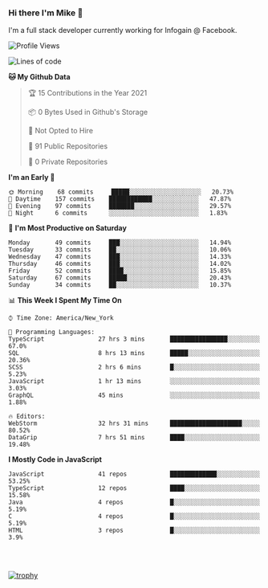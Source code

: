 ### Hi there I'm Mike 👋
I'm a full stack developer currently working for Infogain @ Facebook.

<!--START_SECTION:waka-->
![Profile Views](http://img.shields.io/badge/Profile%20Views-3-blue)

![Lines of code](https://img.shields.io/badge/From%20Hello%20World%20I%27ve%20Written-1.2%20million%20lines%20of%20code-blue)

**🐱 My Github Data** 

> 🏆 15 Contributions in the Year 2021
 > 
> 📦 0 Bytes Used in Github's Storage 
 > 
> 🚫 Not Opted to Hire
 > 
> 📜 91 Public Repositories 
 > 
> 🔑 0 Private Repositories  
 > 
**I'm an Early 🐤** 

```text
🌞 Morning    68 commits     █████░░░░░░░░░░░░░░░░░░░░   20.73% 
🌆 Daytime    157 commits    ████████████░░░░░░░░░░░░░   47.87% 
🌃 Evening    97 commits     ███████░░░░░░░░░░░░░░░░░░   29.57% 
🌙 Night      6 commits      ░░░░░░░░░░░░░░░░░░░░░░░░░   1.83%

```
📅 **I'm Most Productive on Saturday** 

```text
Monday       49 commits     ███░░░░░░░░░░░░░░░░░░░░░░   14.94% 
Tuesday      33 commits     ██░░░░░░░░░░░░░░░░░░░░░░░   10.06% 
Wednesday    47 commits     ███░░░░░░░░░░░░░░░░░░░░░░   14.33% 
Thursday     46 commits     ███░░░░░░░░░░░░░░░░░░░░░░   14.02% 
Friday       52 commits     ████░░░░░░░░░░░░░░░░░░░░░   15.85% 
Saturday     67 commits     █████░░░░░░░░░░░░░░░░░░░░   20.43% 
Sunday       34 commits     ██░░░░░░░░░░░░░░░░░░░░░░░   10.37%

```


📊 **This Week I Spent My Time On** 

```text
⌚︎ Time Zone: America/New_York

💬 Programming Languages: 
TypeScript               27 hrs 3 mins       ████████████████░░░░░░░░░   67.0% 
SQL                      8 hrs 13 mins       █████░░░░░░░░░░░░░░░░░░░░   20.36% 
SCSS                     2 hrs 6 mins        █░░░░░░░░░░░░░░░░░░░░░░░░   5.23% 
JavaScript               1 hr 13 mins        ░░░░░░░░░░░░░░░░░░░░░░░░░   3.03% 
GraphQL                  45 mins             ░░░░░░░░░░░░░░░░░░░░░░░░░   1.88%

🔥 Editors: 
WebStorm                 32 hrs 31 mins      ████████████████████░░░░░   80.52% 
DataGrip                 7 hrs 51 mins       ████░░░░░░░░░░░░░░░░░░░░░   19.48%

```

**I Mostly Code in JavaScript** 

```text
JavaScript               41 repos            █████████████░░░░░░░░░░░░   53.25% 
TypeScript               12 repos            ████░░░░░░░░░░░░░░░░░░░░░   15.58% 
Java                     4 repos             █░░░░░░░░░░░░░░░░░░░░░░░░   5.19% 
C                        4 repos             █░░░░░░░░░░░░░░░░░░░░░░░░   5.19% 
HTML                     3 repos             █░░░░░░░░░░░░░░░░░░░░░░░░   3.9%

```



<!--END_SECTION:waka-->

##### &nbsp;
[![trophy](https://github-profile-trophy.vercel.app/?username=uptonm&theme=dracula)](https://github.com/ryo-ma/github-profile-trophy)
